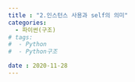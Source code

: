 ```yaml
---
title : "2.인스턴스 사용과 self의 의미"
categories:
  - 파이썬(구조)
# tags:
#  - Python
#  - Python구조

date : 2020-11-28
---
```




